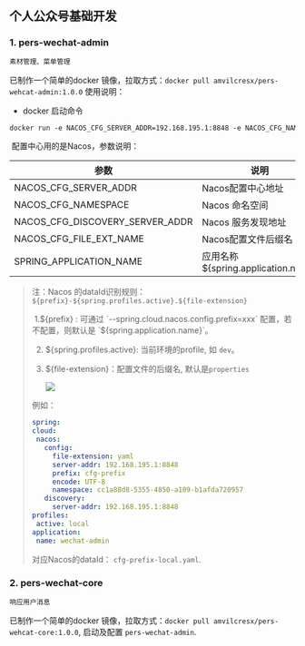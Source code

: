 ## 个人公众号基础开发

### 1. pers-wechat-admin

```tex
素材管理、菜单管理
```

已制作一个简单的docker 镜像，拉取方式：`docker pull amvilcresx/pers-wehcat-admin:1.0.0` 使用说明：

* docker 启动命令

```dockerfile
docker run -e NACOS_CFG_SERVER_ADDR=192.168.195.1:8848 -e NACOS_CFG_NAMESPACE=cc1a88d8-5355-4850-a109-b1afda720957 -e NACOS_CFG_DISCOVERY_SERVER_ADDR=192.168.195.1:8848  -p 8080:8093 --name pers-wechat-admin  pers-wechat-admin
```

​	配置中心用的是Nacos，参数说明：

| 参数                            | 说明                               |
| ------------------------------- | ---------------------------------- |
| NACOS_CFG_SERVER_ADDR           | Nacos配置中心地址                  |
| NACOS_CFG_NAMESPACE             | Nacos 命名空间                     |
| NACOS_CFG_DISCOVERY_SERVER_ADDR | Nacos 服务发现地址                 |
| NACOS_CFG_FILE_EXT_NAME         | Nacos配置文件后缀名                |
| SPRING_APPLICATION_NAME         | 应用名称${spring.application.name} |

> 注：Nacos 的dataId识别规则： `${prefix}-${spring.profiles.active}.${file-extension}`
>
> ​	1.${prefix} : 可通过 `--spring.cloud.nacos.config.prefix=xxx` 配置，若不配置，则默认是 `${spring.application.name}`。
>
>  2. ${spring.profiles.active}: 当前环境的profile, 如 `dev`。
>
>  3. ${file-extension}：配置文件的后缀名, 默认是`properties`
>
>     ![](https://coolcollege-storage-hz.oss-cn-hangzhou.aliyuncs.com/image-20210601155340916.png)
>
> 例如：
>
>    ```yaml
> spring:
>   cloud:
>     nacos:
>       config:
>         file-extension: yaml
>         server-addr: 192.168.195.1:8848
>         prefix: cfg-prefix
>         encode: UTF-8
>         namespace: cc1a88d8-5355-4850-a109-b1afda720957
>       discovery:
>         server-addr: 192.168.195.1:8848
>    profiles:
>     active: local
>   application:
>     name: wechat-admin
>    ```
>
> 对应Nacos的dataId： `cfg-prefix-local.yaml`.

### 2. pers-wechat-core

```tex
响应用户消息
```

已制作一个简单的docker 镜像，拉取方式：`docker pull amvilcresx/pers-wehcat-core:1.0.0`, 启动及配置 `pers-wechat-admin`.